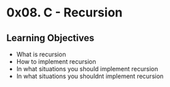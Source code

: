# 0x08. C - Recursion

## Learning Objectives

- What is recursion  
- How to implement recursion  
- In what situations you should implement recursion  
- In what situations you shouldnt implement recursion  

